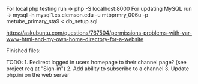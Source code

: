 For local php testing run -> php -S localhost:8000
For updating MySQL run -> mysql -h mysql1.cs.clemson.edu -u mtbprmry_006u -p metube_primary_sta9 < db_setup.sql

https://askubuntu.com/questions/767504/permissions-problems-with-var-www-html-and-my-own-home-directory-for-a-website


Finished files:


TODO:
    1. Redirect logged in users homepage to their channel page? (see project req at "Sign-in")
    2. Add ability to subscribe to a channel
    3. Update php.ini on the web server